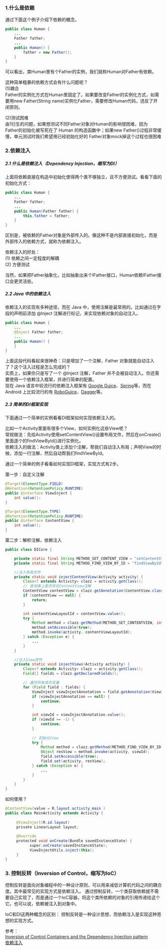 

### 1.什么是依赖

通过下面这个例子介绍下依赖的概念。
```java
public class Human {
    ...
    Father father;
    ...
    public Human() {
        father = new Father();
    }
}
```
可以看出，类Human里有个Father的实例，我们就称Human对Father有依赖。

这种简单粗暴的依赖方式会有什么问题呢？<br>
(1)耦合<br>
Father的实例化方式在Human里固定了。如果要改变Father的实例化方式，如需要用new Father(String name)实例化Father，需要修改Human代码，违反了开闭原则。

(2)测试困难<br>
由1衍生的问题，如果想测试不同Father对象对Human的影响很困难，因为 Father的初始化被写死在了 Human 的构造函数中；如果new Father()过程非常缓慢，单元测试时我们希望用已经初始化好的 Father对象mock掉这个过程也很困难

### 2.依赖注入

##### 2.1 什么是依赖注入（Dependency Injection，缩写为DI）

上面将依赖直接在构造中初始化使得两个类不够独立，且不方便测试。看看下面的初始化方式：
```java
public class Human {
    ...
    Father father;
    ...
    public Human(Father father) {
        this.father = father;
    }
}
```
区别是，被依赖的Father对象是外部传入的。像这种不是内部直接初始化，而是外部传入的依赖方式，就称为依赖注入。

依赖注入的好处：<br>
(1) 依赖之间一定程度的解耦<br>
(2) 方便测试

当然，如果把Father抽象化，比如抽象出来个IFather接口，Human依赖IFather接口会更灵活些。

##### 2.2 Java 中的依赖注入

依赖注入的实现有多种途径，而在 Java 中，使用注解是最常用的。比如通过在字段的声明前添加 @Inject 注解进行标记，来实现依赖对象的自动注入。

```java
public class Human {
    ...
    @Inject Father father;
    ...
    public Human() {
    }
}
```
上面这段代码看起来很神奇：只是增加了一个注解，Father 对象就能自动注入了？这个注入过程是怎么完成的？<br>
实质上，如果你只是写了一个 @Inject 注解，Father 并不会被自动注入。你还需要使用一个依赖注入框架，并进行简单的配置。<br>
现在 Java 语言中较流行的依赖注入框架有 [Google Guice](https://github.com/google/guice)、[Spring](http://projects.spring.io/spring-framework/)等，而在 Android 上比较流行的有 [RoboGuice](https://github.com/roboguice/roboguice)、[Dagger](http://square.github.io/dagger/)等。

##### 2.3 简单的DI框架实现

下面通过一个简单的实例看看DI框架如何实现依赖注入的。

比如一个Activity里面有很多个View，如何实例化这些View呢？<br>
常规做法：先给Activity使用setContentView()设置布局文件，然后在onCreate()里面逐个的findViewById()进行实例化。<br>
依赖注入的做法：Activity类上添加个注解，帮我们自动注入布局；声明View的时候，添加一行注解，然后自动帮我们findViewById。

通过一个简单的例子看看如何实现DI框架，实现方式有2步。

第一步：自定义注解

```java
@Target(ElementType.FIELD) 
@Retention(RetentionPolicy.RUNTIME) 
public @interface ViewInject { 
	int value(); 
}
```
```java
@Target(ElementType.TYPE) 
@Retention(RetentionPolicy.RUNTIME)
public @interface ContentView { 
	int value(); 
}
```

第二步：解析注解，依赖注入
```java
public class DICore {

    private static final String METHOD_SET_CONTENT_VIEW = "setContentView";
    private static final String METHOD_FIND_VIEW_BY_ID = "findViewById";

    //注入布局文件
    private static void injectContentView(Activity activity) {
        Class<? extends Activity> clazz = activity.getClass();
        // 查询类上是否存在ContentView注解
        ContentView contentView = clazz.getAnnotation(ContentView.class);
        if (contentView == null) {
            return;
        }

        int contentViewLayoutId = contentView.value();
        try {
            Method method = clazz.getMethod(METHOD_SET_CONTENTVIEW, int.class);
            method.setAccessible(true);
            method.invoke(activity, contentViewLayoutId);
        } catch (Exception e) {
            ...
        }
    }

    //注入View控件
    private static void injectViews(Activity activity) {
        Class<? extends Activity> clazz = activity.getClass();
        Field[] fields = clazz.getDeclaredFields();

        // 遍历所有成员变量
        for (Field field : fields) {
            ViewInject viewInjectAnnotation = field.getAnnotation(ViewInject.class);
            if (viewInjectAnnotation == null) {
                continue;
            }

            int viewId = viewInjectAnnotation.value();
            if (viewId == -1) {
                continue;
            }
            
            // 初始化View 
            try {
                Method method = clazz.getMethod(METHOD_FIND_VIEW_BY_ID, int.class);
                Object resView = method.invoke(activity, viewId);
                field.setAccessible(true);
                field.set(activity, resView);
            } catch (Exception e) {
                ...
            }
        }
    }
}
```

如何使用？
```java
@ContentView(value = R.layout.activity_main ) 
public class MainActivity extends Activity { 
     
     @ViewInject(R.id.layout)
     private LinearLayout layout; 
     
     @Override
     protected void onCreate(Bundle savedInstanceState) { 
           super.onCreate(savedInstanceState);
           ViewInjectUtils.inject(this);  
     }
}
```

### 3. 控制反转（Inversion of Control，缩写为IoC）

控制反转是面向对象编程中的一种设计原则，可以用来减低计算机代码之间的耦合度。其中最常见的实现方式是依赖注入。
通过控制反转，一个类获取依赖就不需要自己实现了，而是通过一个IoC容器，将这个类所依赖的对象的引用传递给这个它。也可以说，依赖被注入到对象中。

IoC和DI这两种概念的区别：
控制反转是一种设计思想，而依赖注入是实现这种思想的实现方式。

参考：<br>
[Inversion of Control Containers and the Dependency Injection pattern](https://martinfowler.com/articles/injection.html)<br>
[依赖注入](https://github.com/android-cn/blog/blob/master/java/dependency-injection/README.md)


